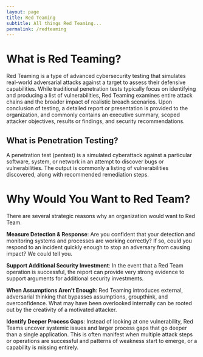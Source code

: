 ```yaml
---
layout: page
title: Red Teaming
subtitle: All things Red Teaming...
permalink: /redteaming
---
```


# What is Red Teaming?

Red Teaming is a type of advanced cybersecurity testing that simulates real-world adversarial attacks against a target to assess their defensive capabilities. While traditional penetration tests typically focus on identifying and producing a list of vulnerabilities, Red Teaming examines entire attack chains and the broader impact of realistic breach scenarios. Upon conclusion of testing, a detailed report or presentation is provided to the organization, and commonly contains an executive summary, scoped attacker objectives, results or findings, and security recommendations.

## What is Penetration Testing?

A penetration test (pentest) is a simulated cyberattack against a particular software, system, or network in an attempt to discover bugs or vulnerabilities. The output is commonly a listing of vulnerabilities discovered, along with recommended remediation steps.

# Why Would You Want to Red Team?

There are several strategic reasons why an organization would want to Red Team.

**Measure Detection & Response**: Are you confident that your detection and monitoring systems and processes are working correctly? If so, could you respond to an incident quickly enough to stop an adversary from causing impact? We could tell you.

**Support Additional Security Investment**: In the event that a Red Team operation is successful, the report can provide very strong evidence to support arguments for additional security investments.

**When Assumptions Aren't Enough**: Red Teaming introduces external, adversarial thinking that bypasses assumptions, groupthink, and overconfidence. What may have been overlooked internally can be rooted out by the creativity of a motivated attacker.

**Identify Deeper Process Gaps**: Instead of looking at one vulnerability, Red Teams uncover systemic issues and larger process gaps that go deeper than a single application. This is often manifest when multiple attack steps or operations are successful and patterns of weakness start to emerge, or a capability is missing entirely.
